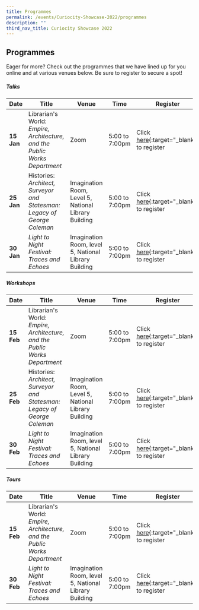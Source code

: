 ```yaml
---
title: Programmes
permalink: /events/Curiocity-Showcase-2022/programmes
description: ""
third_nav_title: Curiocity Showcase 2022
---
```

## **Programmes**

Eager for more? Check out the programmes that we have lined up for you online and at various venues below. Be sure to register to secure a spot!

##### **Talks**

| **Date** | **Title** | **Venue** | **Time** | **Register**|
| -------- | -------- | -------- | -------- | -------- |
| **15 Jan**    | Librarian's World: *Empire, Architecture, and the Public Works Department*     | Zoom     | 5:00 to 7:00pm    | Click [here](https://www.eventbrite.sg/){:target="_blank"} to register |
| **25 Jan**     | Histories: *Architect, Surveyor and Statesman: Legacy of George Coleman*      |  Imagination Room, Level 5, National Library Building     | 5:00 to 7:00pm    | Click [here](https://www.eventbrite.sg/){:target="_blank"} to register |
| **30 Jan**     | *Light to Night Festival: Traces and Echoes*     | Imagination Room, level 5, National Library Building     | 5:00 to 7:00pm    | Click [here](https://www.eventbrite.sg/){:target="_blank"} to register |

##### **Workshops**

| **Date** | **Title** | **Venue** | **Time** | **Register**|
| -------- | -------- | -------- | -------- | -------- |
| **15 Feb**    | Librarian's World: *Empire, Architecture, and the Public Works Department*     | Zoom     | 5:00 to 7:00pm   | Click [here](https://www.eventbrite.sg/){:target="_blank"} to register |
| **25 Feb**     | Histories: *Architect, Surveyor and Statesman: Legacy of George Coleman*      |  Imagination Room, Level 5, National Library Building     | 5:00 to 7:00pm  | Click [here](https://www.eventbrite.sg/){:target="_blank"} to register |
| **30 Feb**     | *Light to Night Festival: Traces and Echoes*     | Imagination Room, level 5, National Library Building     | 5:00 to 7:00pm   | Click [here](https://www.eventbrite.sg/){:target="_blank"} to register |

##### **Tours**

| **Date** | **Title** | **Venue** | **Time** | **Register**|
| -------- | -------- | -------- | -------- | -------- |
| **15 Feb**    | Librarian's World: *Empire, Architecture, and the Public Works Department*     | Zoom     | 5:00 to 7:00pm    | Click [here](https://www.eventbrite.sg/){:target="_blank"} to register |
| **30 Feb**     | *Light to Night Festival: Traces and Echoes*     | Imagination Room, level 5, National Library Building     | 5:00 to 7:00pm    | Click [here](https://www.eventbrite.sg/){:target="_blank"} to register |